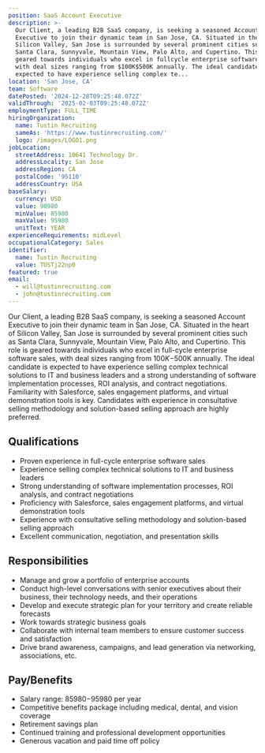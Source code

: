 ```yaml
---
position: SaaS Account Executive
description: >-
  Our Client, a leading B2B SaaS company, is seeking a seasoned Account
  Executive to join their dynamic team in San Jose, CA. Situated in the heart of
  Silicon Valley, San Jose is surrounded by several prominent cities such as
  Santa Clara, Sunnyvale, Mountain View, Palo Alto, and Cupertino. This role is
  geared towards individuals who excel in fullcycle enterprise software sales,
  with deal sizes ranging from $100K$500K annually. The ideal candidate is
  expected to have experience selling complex te...
location: 'San Jose, CA'
team: Software
datePosted: '2024-12-28T09:25:48.072Z'
validThrough: '2025-02-03T09:25:48.072Z'
employmentType: FULL_TIME
hiringOrganization:
  name: Tustin Recruiting
  sameAs: 'https://www.tustinrecruiting.com/'
  logo: /images/LOGO1.png
jobLocation:
  streetAddress: 10641 Technology Dr.
  addressLocality: San Jose
  addressRegion: CA
  postalCode: '95110'
  addressCountry: USA
baseSalary:
  currency: USD
  value: 90980
  minValue: 85980
  maxValue: 95980
  unitText: YEAR
experienceRequirements: midLevel
occupationalCategory: Sales
identifier:
  name: Tustin Recruiting
  value: TUSTj22np0
featured: true
email:
  - will@tustinrecruiting.com
  - john@tustinrecruiting.com
---
```




Our Client, a leading B2B SaaS company, is seeking a seasoned Account Executive to join their dynamic team in San Jose, CA. Situated in the heart of Silicon Valley, San Jose is surrounded by several prominent cities such as Santa Clara, Sunnyvale, Mountain View, Palo Alto, and Cupertino. This role is geared towards individuals who excel in full-cycle enterprise software sales, with deal sizes ranging from $100K-$500K annually. The ideal candidate is expected to have experience selling complex technical solutions to IT and business leaders and a strong understanding of software implementation processes, ROI analysis, and contract negotiations. Familiarity with Salesforce, sales engagement platforms, and virtual demonstration tools is key. Candidates with experience in consultative selling methodology and solution-based selling approach are highly preferred.

## Qualifications
* Proven experience in full-cycle enterprise software sales
* Experience selling complex technical solutions to IT and business leaders
* Strong understanding of software implementation processes, ROI analysis, and contract negotiations
* Proficiency with Salesforce, sales engagement platforms, and virtual demonstration tools
* Experience with consultative selling methodology and solution-based selling approach
* Excellent communication, negotiation, and presentation skills

## Responsibilities
* Manage and grow a portfolio of enterprise accounts
* Conduct high-level conversations with senior executives about their business, their technology needs, and their operations
* Develop and execute strategic plan for your territory and create reliable forecasts
* Work towards strategic business goals
* Collaborate with internal team members to ensure customer success and satisfaction
* Drive brand awareness, campaigns, and lead generation via networking, associations, etc.

## Pay/Benefits
* Salary range: $85980-$95980 per year
* Competitive benefits package including medical, dental, and vision coverage
* Retirement savings plan
* Continued training and professional development opportunities
* Generous vacation and paid time off policy
